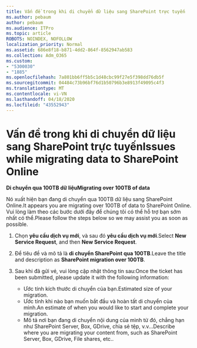 ```yaml
---
title: Vấn đề trong khi di chuyển dữ liệu sang SharePoint trực tuyến
ms.author: pebaum
author: pebaum
ms.audience: ITPro
ms.topic: article
ROBOTS: NOINDEX, NOFOLLOW
localization_priority: Normal
ms.assetid: 686e8f18-b871-4dd2-864f-8562947ab583
ms.collection: Adm_O365
ms.custom:
- "5300030"
- "1885"
ms.openlocfilehash: 7a801bb6ff5b5c1d48cbc99f27e5f398dd76db5f
ms.sourcegitcommit: 04484c73b96bf76d1b50796b3e8913f49095c4f3
ms.translationtype: MT
ms.contentlocale: vi-VN
ms.lasthandoff: 04/18/2020
ms.locfileid: "43552943"
---
```

# <a name="issues-while-migrating-data-to-sharepoint-online"></a><span data-ttu-id="51cde-102">Vấn đề trong khi di chuyển dữ liệu sang SharePoint trực tuyến</span><span class="sxs-lookup"><span data-stu-id="51cde-102">Issues while migrating data to SharePoint Online</span></span>

<span data-ttu-id="51cde-103">**Di chuyển qua 100TB dữ liệu**</span><span class="sxs-lookup"><span data-stu-id="51cde-103">**Migrating over 100TB of data**</span></span>

<span data-ttu-id="51cde-104">Nó xuất hiện bạn đang di chuyển qua 100TB dữ liệu sang SharePoint Online.</span><span class="sxs-lookup"><span data-stu-id="51cde-104">It appears you are migrating over 100TB of data to SharePoint Online.</span></span> <span data-ttu-id="51cde-105">Vui lòng làm theo các bước dưới đây để chúng tôi có thể hỗ trợ bạn sớm nhất có thể.</span><span class="sxs-lookup"><span data-stu-id="51cde-105">Please follow the steps below so we may assist you as soon as possible.</span></span> 

1. <span data-ttu-id="51cde-106">Chọn **yêu cầu dịch vụ mới**, và sau đó **yêu cầu dịch vụ mới**.</span><span class="sxs-lookup"><span data-stu-id="51cde-106">Select **New Service Request**, and then **New Service Request**.</span></span> 
2. <span data-ttu-id="51cde-107">Để tiêu đề và mô tả là **di chuyển SharePoint qua 100TB**.</span><span class="sxs-lookup"><span data-stu-id="51cde-107">Leave the title and description as **SharePoint migration over 100TB**.</span></span>
3. <span data-ttu-id="51cde-108">Sau khi đã gửi vé, vui lòng cập nhật thông tin sau:</span><span class="sxs-lookup"><span data-stu-id="51cde-108">Once the ticket has been submitted, please update it with the following information:</span></span> 

    - <span data-ttu-id="51cde-109">Ước tính kích thước di chuyển của bạn.</span><span class="sxs-lookup"><span data-stu-id="51cde-109">Estimated size of your migration.</span></span>
    - <span data-ttu-id="51cde-110">Ước tính khi nào bạn muốn bắt đầu và hoàn tất di chuyển của mình.</span><span class="sxs-lookup"><span data-stu-id="51cde-110">An estimate of when you would like to start and complete your migration.</span></span>
    - <span data-ttu-id="51cde-111">Mô tả nơi bạn đang di chuyển nội dung của mình từ đó, chẳng hạn như SharePoint Server, Box, GDrive, chia sẻ tệp, v.v...</span><span class="sxs-lookup"><span data-stu-id="51cde-111">Describe where you are migrating your content from, such as SharePoint Server, Box, GDrive, File shares, etc..</span></span>
